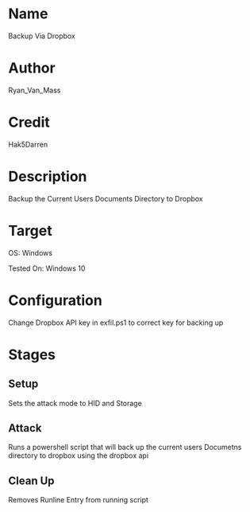 # Name
Backup Via Dropbox

# Author
Ryan_Van_Mass

# Credit
Hak5Darren

# Description
Backup the Current Users Documents Directory to Dropbox

# Target
OS: Windows

Tested On: Windows 10

# Configuration
Change Dropbox API key in exfil.ps1 to correct key for backing up

# Stages
## Setup
Sets the attack mode to HID and Storage

## Attack 
Runs a powershell script that will back up the current users Documetns directory to dropbox using the dropbox api

## Clean Up
Removes Runline Entry from running script
